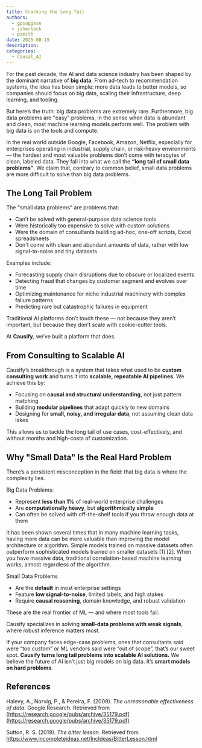 ```yaml
---
title: Cracking the Long Tail
authors:
  - gpsaggese
  - jsherlock
  - psmith
date: 2025-08-15
description: 
categories:
  - Causal_AI
---
```


For the past decade, the AI and data science industry has been shaped by the
dominant narrative of **big data**. From ad-tech to recommendation systems, the
idea has been simple: more data leads to better models, so companies should focus
on big data, scaling their infrastructure, deep learning, and tooling. 

But here’s the truth: big data problems are extremely rare. Furthermore, big data
problems are "easy" problems, in the sense when data is abundant and clean, most
machine learning models perform well. The problem with big data is on the tools
and compute.

<!-- more -->

In the real world outside Google, Facebook, Amazon, Netflix, especially for
enterprises operating in industrial, supply chain, or risk-heavy environments —
the hardest and most valuable problems don’t come with terabytes of clean,
labeled data. They fall into what we call the **“long tail of small data
problems”**. We claim that, contrary to common belief, small data problems are
more difficult to solve than big data problems.

## The Long Tail Problem

The "small data problems" are problems that:

- Can’t be solved with general-purpose data science tools  
- Were historically too expensive to solve with custom solutions  
- Were the domain of consultants building ad-hoc, one-off scripts, Excel
  spreadsheets  
- Don't come with clean and abundant amounts of data, rather with low
  signal-to-noise and tiny datasets

Examples include:

- Forecasting supply chain disruptions due to obscure or localized events  
- Detecting fraud that changes by customer segment and evolves over time  
- Optimizing maintenance for niche industrial machinery with complex failure
  patterns  
- Predicting rare but catastrophic failures in equipment

Traditional AI platforms don’t touch these — not because they aren’t important,
but because they don’t scale with cookie-cutter tools.

At **Causify**, we’ve built a platform that does.

## From Consulting to Scalable AI

Causify’s breakthrough is a system that takes what used to be **custom consulting
work** and turns it into **scalable, repeatable AI pipelines**. We achieve this
by:

- Focusing on **causal and structural understanding**, not just pattern matching  
- Building **modular pipelines** that adapt quickly to new domains  
- Designing for **small, noisy, and irregular data**, not assuming clean data
  lakes

This allows us to tackle the long tail of use cases, cost-effectively, and
without months and high-costs of customization.

## Why "Small Data" Is the Real Hard Problem

There’s a persistent misconception in the field: that big data is where the
complexity lies.

Big Data Problems:

- Represent **less than 1%** of real-world enterprise challenges  
- Are **computationally heavy**, but **algorithmically simple**  
- Can often be solved with off-the-shelf tools if you throw enough data at them

It has been shown several times that in many machine learning tasks, having more
data can be more valuable than improving the model architecture or algorithm.
Simple models trained on massive datasets often outperform sophisticated models
trained on smaller datasets \[1\] \[2\].  When you have massive data, traditional
correlation-based machine learning works, almost regardless of the algorithm.

Small Data Problems

- Are the **default** in most enterprise settings  
- Feature **low signal-to-noise**, limited labels, and high stakes  
- Require **causal reasoning**, domain knowledge, and robust validation

These are the real frontier of ML — and where most tools fail.

Causify specializes in solving **small-data problems with weak signals**, where
robust inference matters most.

If your company faces edge-case problems, ones that consultants said were “too
custom” or ML vendors said were “out of scope”, that’s our sweet spot.  **Causify
turns long tail problems into scalable AI solutions.** We believe the future of
AI isn’t just big models on big data. It’s **smart models on hard problems**.

## References

Halevy, A., Norvig, P., & Pereira, F. (2009). *The unreasonable effectiveness of
data*. Google Research. Retrieved from
[https://research.google/pubs/archive/35179.pdf](https://research.google/pubs/archive/35179.pdf)

Sutton, R. S. (2019). *The bitter lesson*. Retrieved from
https://www.incompleteideas.net/IncIdeas/BitterLesson.html
